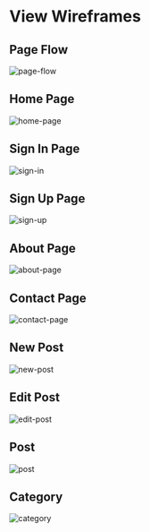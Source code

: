 # View Wireframes

## Page Flow
![page-flow]

## Home Page
![home-page]

## Sign In Page
![sign-in]

## Sign Up Page
![sign-up]

## About Page
![about-page]

## Contact Page
![contact-page]

## New Post
![new-post]

## Edit Post
![edit-post]

## Post
![post]

## Category
![category]

[page-flow]: ./wireframes/PageFlow.png
[home-page]: ./wireframes/HomePage.png
[sign-in]: ./wireframes/SignIn.png
[sign-up]: ./wireframes/SignUp.png
[about-page]: ./wireframes/AboutPage.png
[contact-page]: ./wireframes/ContactPage.png
[new-post]: ./wireframes/NewPost.png
[edit-post]: ./wireframes/EditPost.png
[post]: ./wireframes/Post.png
[category]: ./wireframes/Category.png
